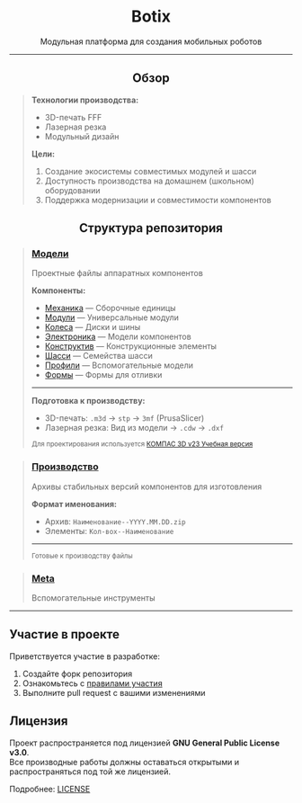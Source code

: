 <div align="center">
  <h1>Botix</h1>
  <p>Модульная платформа для создания мобильных роботов</p>
</div>

---

<div align="center"><h2>Обзор</h2></div>

<blockquote>

**Технологии производства:**

- 3D-печать FFF
- Лазерная резка
- Модульный дизайн

**Цели:**

1. Создание экосистемы совместимых модулей и шасси
2. Доступность производства на домашнем (школьном) оборудовании
3. Поддержка модернизации и совместимости компонентов

</blockquote>

<div align="center"><h2>Структура репозитория</h2></div>

<blockquote>

### [Модели](./Модели)

Проектные файлы аппаратных компонентов

**Компоненты:**

- [Механика](./Модели/Механика) — Сборочные единицы
- [Модули](./Модели/Модули) — Универсальные модули
- [Колеса](./Модели/Колеса) — Диски и шины
- [Электроника](./Модели/Электроника) — Модели компонентов
- [Конструктив](./Модели/Конструктив) — Конструкционные элементы
- [Шасси](./Модели/Шасси) — Семейства шасси
- [Профили](./Модели/Профили) — Вспомогательные модели
- [Формы](./Модели/Формы) — Формы для отливки

---

**Подготовка к производству:**

- 3D-печать: `.m3d` → `stp` → `3mf` (PrusaSlicer)
- Лазерная резка: Вид из модели → `.cdw` → `.dxf`

<sub>Для проектирования используется [КОМПАС 3D v23 Учебная версия](https://get.kompas.ru/files/KOMPAS/v23_Edu/KOMPAS-3D_v23_Study_x64.iso)</sub>

</blockquote>

<blockquote>

### [Производство](./Производство)

Архивы стабильных версий компонентов для изготовления

**Формат именования:**

- Архив: `Наименование--YYYY.MM.DD.zip`
- Элементы: `Кол-воx--Наименование`

---

<sub>Готовые к производству файлы</sub>

</blockquote>

<blockquote>

### [Meta](./Meta)

Вспомогательные инструменты

</blockquote>

---

## Участие в проекте

Приветствуется участие в разработке:

1. Создайте форк репозитория
2. Ознакомьтесь с [правилами участия](./CONTRIBUTING.md)
3. Выполните pull request с вашими изменениями

## Лицензия

Проект распространяется под лицензией **GNU General Public License v3.0**.  
Все производные работы должны оставаться открытыми и распространяться под той же лицензией.

Подробнее: [LICENSE](./LICENSE)
